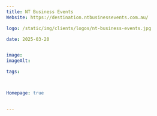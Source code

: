 ```yaml
---
title: NT Business Events
Website: https://destination.ntbusinessevents.com.au/

logo: /static/img/clients/logos/nt-business-events.jpg

date: 2025-03-20


image: 
imageAlt: 

tags:



Homepage: true


---
```




